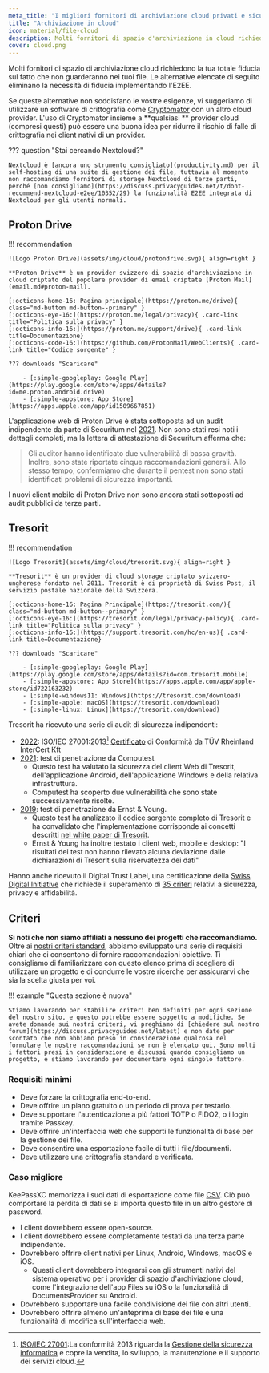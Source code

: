 ```yaml
---
meta_title: "I migliori fornitori di archiviazione cloud privati e sicuri - Guide alla privacy"
title: "Archiviazione in cloud"
icon: material/file-cloud
description: Molti fornitori di spazio d'archiviazione in cloud richiedono la tua fiducia sul fatto che non guarderanno i tuoi file. Queste sono alternative private!
cover: cloud.png
---
```


Molti fornitori di spazio di archiviazione cloud richiedono la tua totale fiducia sul fatto che non guarderanno nei tuoi file. Le alternative elencate di seguito eliminano la necessità di fiducia implementando l'E2EE.

Se queste alternative non soddisfano le vostre esigenze, vi suggeriamo di utilizzare un software di crittografia come [Cryptomator](encryption.md#cryptomator-cloud) con un altro cloud provider. L'uso di Cryptomator insieme a **qualsiasi ** provider cloud (compresi questi) può essere una buona idea per ridurre il rischio di falle di crittografia nei client nativi di un provider.

??? question "Stai cercando Nextcloud?"

    Nextcloud è [ancora uno strumento consigliato](productivity.md) per il self-hosting di una suite di gestione dei file, tuttavia al momento non raccomandiamo fornitori di storage Nextcloud di terze parti, perché [non consigliamo](https://discuss.privacyguides.net/t/dont-recommend-nextcloud-e2ee/10352/29) la funzionalità E2EE integrata di Nextcloud per gli utenti normali.

## Proton Drive

!!! recommendation

    ![Logo Proton Drive](assets/img/cloud/protondrive.svg){ align=right }
    
    **Proton Drive** è un provider svizzero di spazio d'archiviazione in cloud criptato del popolare provider di email criptate [Proton Mail](email.md#proton-mail).
    
    [:octicons-home-16: Pagina principale](https://proton.me/drive){ class="md-button md-button--primary" }
    [:octicons-eye-16:](https://proton.me/legal/privacy){ .card-link title="Politica sulla privacy" }
    [:octicons-info-16:](https://proton.me/support/drive){ .card-link title=Documentazione}
    [:octicons-code-16:](https://github.com/ProtonMail/WebClients){ .card-link title="Codice sorgente" }
    
    ??? downloads "Scaricare"
    
        - [:simple-googleplay: Google Play](https://play.google.com/store/apps/details?id=me.proton.android.drive)
        - [:simple-appstore: App Store](https://apps.apple.com/app/id1509667851)

L'applicazione web di Proton Drive è stata sottoposta ad un audit indipendente da parte di Securitum nel [2021](https://proton.me/blog/security-audit-all-proton-apps). Non sono stati resi noti i dettagli completi, ma la lettera di attestazione di Securitum afferma che:

> Gli auditor hanno identificato due vulnerabilità di bassa gravità. Inoltre, sono state riportate cinque raccomandazioni generali. Allo stesso tempo, confermiamo che durante il pentest non sono stati identificati problemi di sicurezza importanti.

I nuovi client mobile di Proton Drive non sono ancora stati sottoposti ad audit pubblici da terze parti.

## Tresorit

!!! recommendation

    ![Logo Tresorit](assets/img/cloud/tresorit.svg){ align=right }
    
    **Tresorit** è un provider di cloud storage criptato svizzero-ungherese fondato nel 2011. Tresorit è di proprietà di Swiss Post, il servizio postale nazionale della Svizzera.
    
    [:octicons-home-16: Pagina Principale](https://tresorit.com/){ class="md-button md-button--primary" }
    [:octicons-eye-16:](https://tresorit.com/legal/privacy-policy){ .card-link title="Politica sulla privacy" }
    [:octicons-info-16:](https://support.tresorit.com/hc/en-us){ .card-link title=Documentazione}
    
    ??? downloads "Scaricare"
    
        - [:simple-googleplay: Google Play](https://play.google.com/store/apps/details?id=com.tresorit.mobile)
        - [:simple-appstore: App Store](https://apps.apple.com/app/apple-store/id722163232)
        - [:simple-windows11: Windows](https://tresorit.com/download)
        - [:simple-apple: macOS](https://tresorit.com/download)
        - [:simple-linux: Linux](https://tresorit.com/download)

Tresorit ha ricevuto una serie di audit di sicurezza indipendenti:

- [2022](https://tresorit.com/blog/tresorit-receives-iso-27001-certification/): ISO/IEC 27001:2013[^1] [Certificato](https://www.certipedia.com/quality_marks/9108644476) di Conformità da TÜV Rheinland InterCert Kft
- [2021](https://tresorit.com/blog/fresh-penetration-testing-confirms-tresorit-security/): test di penetrazione da Computest
    - Questo test ha valutato la sicurezza del client Web di Tresorit, dell'applicazione Android, dell'applicazione Windows e della relativa infrastruttura.
    - Computest ha scoperto due vulnerabilità che sono state successivamente risolte.
- [2019](https://tresorit.com/blog/ernst-young-review-verifies-tresorits-security-architecture/): test di penetrazione da Ernst & Young.
    - Questo test ha analizzato il codice sorgente completo di Tresorit e ha convalidato che l'implementazione corrisponde ai concetti descritti [nel white paper di Tresorit](https://prodfrontendcdn.azureedge.net/202208011608/tresorit-encryption-whitepaper.pdf).
    - Ernst & Young ha inoltre testato i client web, mobile e desktop: "I risultati dei test non hanno rilevato alcuna deviazione dalle dichiarazioni di Tresorit sulla riservatezza dei dati"

Hanno anche ricevuto il Digital Trust Label, una certificazione della [Swiss Digital Initiative](https://www.swiss-digital-initiative.org/digital-trust-label/) che richiede il superamento di [35 criteri](https://digitaltrust-label.swiss/criteria/) relativi a sicurezza, privacy e affidabilità.

## Criteri

**Si noti che non siamo affiliati a nessuno dei progetti che raccomandiamo.** Oltre ai [ nostri criteri standard](about/criteria.md), abbiamo sviluppato una serie di requisiti chiari che ci consentono di fornire raccomandazioni obiettive. Ti consigliamo di familiarizzare con questo elenco prima di scegliere di utilizzare un progetto e di condurre le vostre ricerche per assicurarvi che sia la scelta giusta per voi.

!!! example "Questa sezione è nuova"

    Stiamo lavorando per stabilire criteri ben definiti per ogni sezione del nostro sito, e questo potrebbe essere soggetto a modifiche. Se avete domande sui nostri criteri, vi preghiamo di [chiedere sul nostro forum](https://discuss.privacyguides.net/latest) e non date per scontato che non abbiamo preso in considerazione qualcosa nel formulare le nostre raccomandazioni se non è elencato qui. Sono molti i fattori presi in considerazione e discussi quando consigliamo un progetto, e stiamo lavorando per documentare ogni singolo fattore.

### Requisiti minimi

- Deve forzare la crittografia end-to-end.
- Deve offrire un piano gratuito o un periodo di prova per testarlo.
- Deve supportare l'autenticazione a più fattori TOTP o FIDO2, o i login tramite Passkey.
- Deve offrire un'interfaccia web che supporti le funzionalità di base per la gestione dei file.
- Deve consentire una esportazione facile di tutti i file/documenti.
- Deve utilizzare una crittografia standard e verificata.

### Caso migliore

KeePassXC memorizza i suoi dati di esportazione come file [CSV](https://en.wikipedia.org/wiki/Comma-separated_values). Ciò può comportare la perdita di dati se si importa questo file in un altro gestore di password.

- I client dovrebbero essere open-source.
- I client dovrebbero essere completamente testati da una terza parte indipendente.
- Dovrebbero offrire client nativi per Linux, Android, Windows, macOS e iOS.
    - Questi client dovrebbero integrarsi con gli strumenti nativi del sistema operativo per i provider di spazio d'archiviazione cloud, come l'integrazione dell'app Files su iOS o la funzionalità di DocumentsProvider su Android.
- Dovrebbero supportare una facile condivisione dei file con altri utenti.
- Dovrebbero offrire almeno un'anteprima di base dei file e una funzionalità di modifica sull'interfaccia web.

[^1]: [ISO/IEC 27001](https://en.wikipedia.org/wiki/ISO/IEC_27001):La conformità 2013 riguarda la [Gestione della sicurezza informatica](https://it.wikipedia.org/wiki/Gestione_della_sicurezza_informatica) e copre la vendita, lo sviluppo, la manutenzione e il supporto dei servizi cloud.

